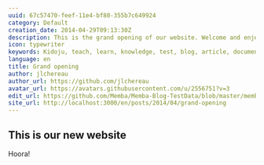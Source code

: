 ```yaml
---
uuid: 67c57470-feef-11e4-bf80-355b7c649924
category: Default
creation_date: 2014-04-29T09:13:30Z
description: This is the grand opening of our website. Welcome and enjoy!
icon: typewriter
keywords: Kidoju, teach, learn, knowledge, test, blog, article, documentation, ebook, video, webinar, slide
language: en
title: Grand opening
author: jlchereau
author_url: https://github.com/jlchereau
avatar_url: https://avatars.githubusercontent.com/u/2556751?v=3
edit_url: https://github.com/Memba/Memba-Blog-TestData/blob/master/memba/en/posts/2014/grand-opening.md
site_url: http://localhost:3000/en/posts/2014/04/grand-opening
---
```

## This is our new website
Hoora!

